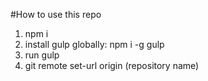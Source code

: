 #How to use this repo

1. npm i
2. install gulp globally: npm i -g gulp
3. run gulp 
4. git remote set-url origin (repository name)